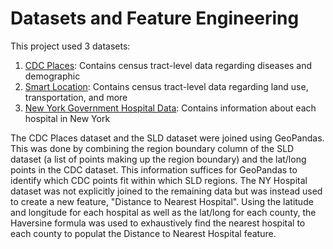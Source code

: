 # Datasets and Feature Engineering

This project used 3 datasets:

1. [CDC Places](https://www.cdc.gov/places/about/index.html): Contains census tract-level data regarding diseases and demographic 
2. [Smart Location](https://www.epa.gov/smartgrowth/smart-location-mapping#SLD): Contains census tract-level data regarding land use, transportation, and more
3. [New York Government Hospital Data](https://health.data.ny.gov/Health/Health-Facility-General-Information/vn5v-hh5r/about_data): Contains information about each hospital in New York

The CDC Places dataset and the SLD dataset were joined using GeoPandas. This was done by combining the region boundary column of the SLD dataset (a list of points making up the region boundary) and the lat/long points in the CDC dataset. This information suffices for GeoPandas to identify which CDC points fit within which SLD regions. The NY Hospital dataset was not explicitly joined to the remaining data but was instead used to create a new feature, "Distance to Nearest Hospital". Using the latitude and longitude for each hospital as well as the lat/long for each county, the Haversine formula was used to exhaustively find the nearest hospital to each county to populat the Distance to Nearest Hospital feature. 
